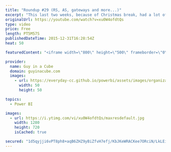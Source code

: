 ```yaml
---
title: "Roundup #29 (RS, AS, gateways and more...)"
excerpt: "This last two weeks, because of Christmas break, had a lot of items which included the CTP 3.2 release of Microsoft SQL Server, along with updates for the Power BI Gateway for enterprises. Also, a little fun with some Star Wars data in Power BI.  Introducing mobile reports and a brand-new web portal"
originalUrl: https://youtube.com/watch?v=xu0W4ofdtQs
type: video
price: Free
length: PT5M57S
publishedDateTime: 2015-12-31T16:28:54Z
heat: 50

featuredContent: "<iframe width=\"800\" height=\"500\" frameborder=\"0\" src=\"https://www.youtube.com/embed/xu0W4ofdtQs\" allow=\"accelerometer; autoplay; encrypted-media; gyroscope; picture-in-picture\" allowfullscreen></iframe>"

provider:
  name: Guy in a Cube
  domain: guyinacube.com
  images:
    - url: https://everyday-cc.github.io/powerbi/assets/images/organizations/guyinacube.com-50x50.jpg
      width: 50
      height: 50

topics:
  - Power BI

images:
  - url: https://i.ytimg.com/vi/xu0W4ofdtQs/maxresdefault.jpg
    width: 1280
    height: 720
    isCached: true

secured: "1d5qyjji6vPT8ph8+aqB6ZHZ9yBiZfvH7efj/KbJKeWRACKee7ORciN/LkLEipcYoO/Z7SCO2oJ8w+t/I0+m1K8h9ZZQc1/yBel7YpWCPG+JGOucr1QBzhLREDCwocdWfRwOzJmIrj/V2j6A/QQKnZkYYixX9W1TLZpCapy0alfnqwuZ/ruq6NeTr/9yk9UZN9sy1j7+IZ1uPjNH6uqmqa7en9IfC6hTup29s469nw7cN006eQWfidQyYlD8s//TOCjOFYElEE0MfMnYcyXO+a9d/IYw1JDGuXH4YFRabKISxYfbJ5CQX+vBhWV3Q9agwKgCwdviMPIpQIQnX6JKHpI/nLmilDNqg1WPoXQFkdeViGLgdBLhpQ1xs8Gxq18tFMEq1e96AqlAz10y/mg/2z/C2eQqWsOnwUZ0/HhODiA=;xpOtf2iMDzG41He+03cx7w=="
---
```


